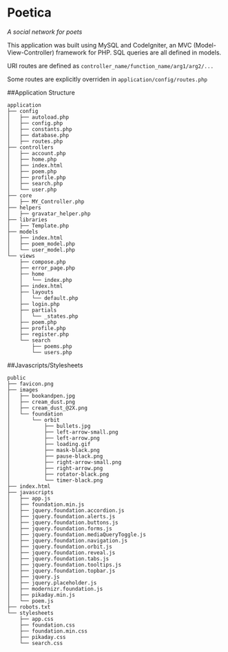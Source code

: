 Poetica
======

_A social network for poets_

This application was built using MySQL and CodeIgniter, an MVC
(Model-View-Controller) framework for PHP. SQL queries are all defined in
models.

URI routes are defined as `controller_name/function_name/arg1/arg2/...`

Some routes are explicitly overriden in `application/config/routes.php`



##Application Structure
```
application
├── config
│   ├── autoload.php
│   ├── config.php
│   ├── constants.php
│   ├── database.php
│   ├── routes.php
├── controllers
│   ├── account.php
│   ├── home.php
│   ├── index.html
│   ├── poem.php
│   ├── profile.php
│   ├── search.php
│   └── user.php
├── core
│   ├── MY_Controller.php
├── helpers
│   ├── gravatar_helper.php
├── libraries
│   ├── Template.php
├── models
│   ├── index.html
│   ├── poem_model.php
│   └── user_model.php
└── views
    ├── compose.php
    ├── error_page.php
    ├── home
    │   └── index.php
    ├── index.html
    ├── layouts
    │   └── default.php
    ├── login.php
    ├── partials
    │   └── _states.php
    ├── poem.php
    ├── profile.php
    ├── register.php
    └── search
        ├── poems.php
        └── users.php

```

##Javascripts/Stylesheets
```
public
├── favicon.png
├── images
│   ├── bookandpen.jpg
│   ├── cream_dust.png
│   ├── cream_dust_@2X.png
│   └── foundation
│       └── orbit
│           ├── bullets.jpg
│           ├── left-arrow-small.png
│           ├── left-arrow.png
│           ├── loading.gif
│           ├── mask-black.png
│           ├── pause-black.png
│           ├── right-arrow-small.png
│           ├── right-arrow.png
│           ├── rotator-black.png
│           └── timer-black.png
├── index.html
├── javascripts
│   ├── app.js
│   ├── foundation.min.js
│   ├── jquery.foundation.accordion.js
│   ├── jquery.foundation.alerts.js
│   ├── jquery.foundation.buttons.js
│   ├── jquery.foundation.forms.js
│   ├── jquery.foundation.mediaQueryToggle.js
│   ├── jquery.foundation.navigation.js
│   ├── jquery.foundation.orbit.js
│   ├── jquery.foundation.reveal.js
│   ├── jquery.foundation.tabs.js
│   ├── jquery.foundation.tooltips.js
│   ├── jquery.foundation.topbar.js
│   ├── jquery.js
│   ├── jquery.placeholder.js
│   ├── modernizr.foundation.js
│   ├── pikaday.min.js
│   └── poem.js
├── robots.txt
└── stylesheets
    ├── app.css
    ├── foundation.css
    ├── foundation.min.css
    ├── pikaday.css
    └── search.css

```

